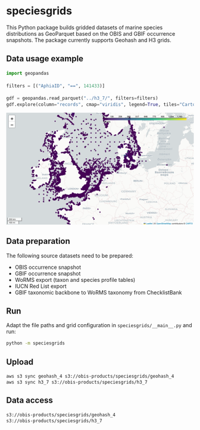 # speciesgrids

This Python package builds gridded datasets of marine species distributions as GeoParquet based on the OBIS and GBIF occurrence snapshots. The package currently supports Geohash and H3 grids.

## Data usage example

```python
import geopandas

filters = [("AphiaID", "==", 141433)]

gdf = geopandas.read_parquet("../h3_7/", filters=filters)
gdf.explore(column="records", cmap="viridis", legend=True, tiles="CartoDB positron")
```

![screenshot](screenshot.png)

## Data preparation

The following source datasets need to be prepared:

- OBIS occurrence snapshot
- GBIF occurrence snapshot
- WoRMS export (taxon and species profile tables)
- IUCN Red List export
- GBIF taxonomic backbone to WoRMS taxonomy from ChecklistBank

## Run

Adapt the file paths and grid configuration in `speciesgrids/__main__.py` and run:

```bash
python -m speciesgrids
```

## Upload

```
aws s3 sync geohash_4 s3://obis-products/speciesgrids/geohash_4
aws s3 sync h3_7 s3://obis-products/speciesgrids/h3_7
```

## Data access

```
s3://obis-products/speciesgrids/geohash_4
s3://obis-products/speciesgrids/h3_7
```
